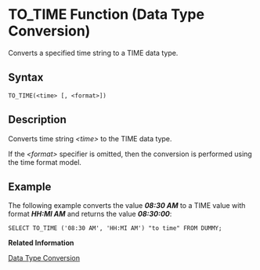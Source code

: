 <!-- loio20f1662775191014a6f7cead37a5937a -->

# TO\_TIME Function \(Data Type Conversion\)

Converts a specified time string to a TIME data type.



<a name="loio20f1662775191014a6f7cead37a5937a__sql_function_to_time_1sql_function_to_time_syntax"/>

## Syntax

```
TO_TIME(<time> [, <format>])
```



<a name="loio20f1662775191014a6f7cead37a5937a__sql_function_to_time_1sql_function_to_time_description"/>

## Description

Converts time string *<time\>* to the TIME data type.

If the *<format\>* specifier is omitted, then the conversion is performed using the time format model.



<a name="loio20f1662775191014a6f7cead37a5937a__sql_function_to_time_1sql_function_to_time_examples"/>

## Example

The following example converts the value ***08:30 AM*** to a TIME value with format ***HH:MI AM*** and returns the value ***08:30:00***:

```
SELECT TO_TIME ('08:30 AM', 'HH:MI AM') "to time" FROM DUMMY;
```

**Related Information**  


[Data Type Conversion](../data-type-conversion-46ff965.md "Both implicit and explicit data type conversions are allowed in the SAP HANA database.")

